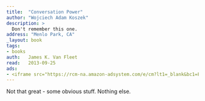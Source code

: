 ```yaml
---
title:	"Conversation Power"
author: "Wojciech Adam Koszek"
description: >
  Don't remember this one.
address: "Menlo Park, CA"
_layout: book
tags:
- books
auth:	James K. Van Fleet
read:	2013-09-25
ads:
- <iframe src="https://rcm-na.amazon-adsystem.com/e/cm?lt1=_blank&bc1=FFFFFF&IS2=1&bg1=FFFFFF&fc1=000000&lc1=FF0000&t=wkoszek08-20&o=1&p=8&l=as4&m=amazon&f=ifr&ref=ss_til&asins=0135296374" style="width:120px;height:240px;" scrolling="no" marginwidth="0" marginheight="0" frameborder="0"></iframe>
---
```

Not that great - some obvious stuff. Nothing else.

